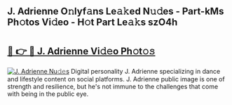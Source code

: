 ## J. Adrienne O𝚗lyf𝚊ns Le𝚊𝚔ed N𝚞𝚍es - Part-kMs Ph𝚘tos Vi𝚍eo - H𝚘t Part Le𝚊𝚔s szO4h

# <h2><a href="http://hf8bctt.feru.top/?c=J.+Adrienne">🔗 👉 🔴 J. Adrienne Vi𝚍𝚎o Ph𝚘t𝚘𝚜</a></h2>

[![J. Adrienne Nu𝚍𝚎s](https://i.imgur.com/0TWrTi3.gif)](http://hf8bctt.feru.top/?c=J.+Adrienne)
Digital personality J. Adrienne specializing in dance and lifestyle content on social platforms. J. Adrienne public image is one of strength and resilience, but he's not immune to the challenges that come with being in the public eye. 
